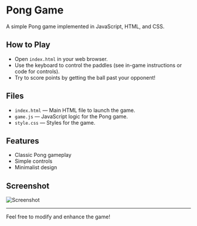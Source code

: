 # Pong Game

A simple Pong game implemented in JavaScript, HTML, and CSS.

## How to Play
- Open `index.html` in your web browser.
- Use the keyboard to control the paddles (see in-game instructions or code for controls).
- Try to score points by getting the ball past your opponent!

## Files
- `index.html` — Main HTML file to launch the game.
- `game.js` — JavaScript logic for the Pong game.
- `style.css` — Styles for the game.

## Features
- Classic Pong gameplay
- Simple controls
- Minimalist design

## Screenshot
![Screenshot](screenshot.png)

---

Feel free to modify and enhance the game!
